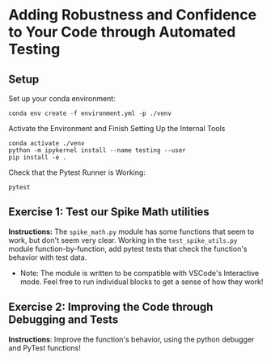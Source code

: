 # Adding Robustness and Confidence to Your Code through Automated Testing

## Setup

Set up your conda environment:

```
conda env create -f environment.yml -p ./venv
```

Activate the Environment and Finish Setting Up the Internal Tools

```
conda activate ./venv
python -m ipykernel install --name testing --user
pip install -e .
```

Check that the Pytest Runner is Working:

```
pytest
```


## Exercise 1: Test our Spike Math utilities

**Instructions:**  The `spike_math.py` module has some functions that seem to work, but don't seem very clear.  Working in the `test_spike_utils.py` module function-by-function, add pytest tests that check the function's behavior with test data.
  - Note: The module is written to be compatible with VSCode's Interactive mode.  Feel free to run individual blocks to get a sense of how they work!



## Exercise 2: Improving the Code through Debugging and Tests

**Instructions**:  Improve the function's behavior, using the python debugger and PyTest functions!

